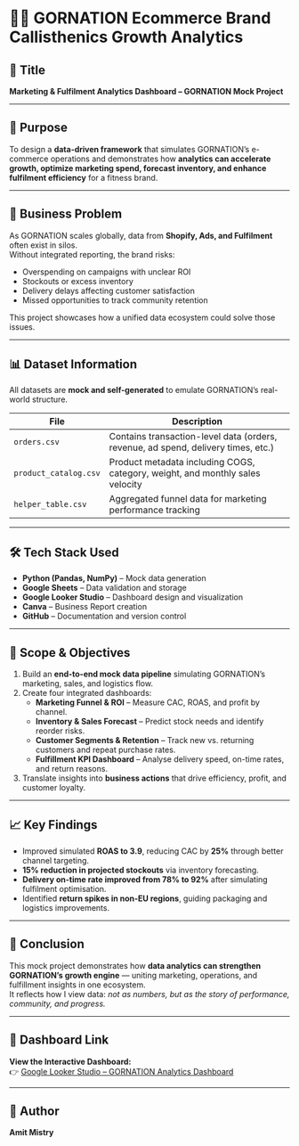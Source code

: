 # 🏋️‍♂️ GORNATION Ecommerce Brand Callisthenics Growth Analytics

## 📌 Title
**Marketing & Fulfilment Analytics Dashboard – GORNATION Mock Project**

---

## 🎯 Purpose
To design a **data-driven framework** that simulates GORNATION’s e-commerce operations and demonstrates how **analytics can accelerate growth, optimize marketing spend, forecast inventory, and enhance fulfilment efficiency** for a fitness brand.

---

## 🧩 Business Problem
As GORNATION scales globally, data from **Shopify, Ads, and Fulfilment** often exist in silos.  
Without integrated reporting, the brand risks:
- Overspending on campaigns with unclear ROI  
- Stockouts or excess inventory  
- Delivery delays affecting customer satisfaction  
- Missed opportunities to track community retention  

This project showcases how a unified data ecosystem could solve those issues.

---

## 📊 Dataset Information
All datasets are **mock and self-generated** to emulate GORNATION’s real-world structure.

| File | Description |
|------|--------------|
| `orders.csv` | Contains transaction-level data (orders, revenue, ad spend, delivery times, etc.) |
| `product_catalog.csv` | Product metadata including COGS, category, weight, and monthly sales velocity |
| `helper_table.csv` | Aggregated funnel data for marketing performance tracking |

---

## 🛠️ Tech Stack Used
- **Python (Pandas, NumPy)** – Mock data generation  
- **Google Sheets** – Data validation and storage  
- **Google Looker Studio** – Dashboard design and visualization  
- **Canva** – Business Report creation   
- **GitHub** – Documentation and version control  

---

## 🎯 Scope & Objectives
1. Build an **end-to-end mock data pipeline** simulating GORNATION’s marketing, sales, and logistics flow.  
2. Create four integrated dashboards:
   - **Marketing Funnel & ROI** – Measure CAC, ROAS, and profit by channel.  
   - **Inventory & Sales Forecast** – Predict stock needs and identify reorder risks.  
   - **Customer Segments & Retention** – Track new vs. returning customers and repeat purchase rates.  
   - **Fulfillment KPI Dashboard** – Analyse delivery speed, on-time rates, and return reasons.  
3. Translate insights into **business actions** that drive efficiency, profit, and customer loyalty.  

---

## 📈 Key Findings
- Improved simulated **ROAS to 3.9**, reducing CAC by **25%** through better channel targeting.  
- **15% reduction in projected stockouts** via inventory forecasting.  
- **Delivery on-time rate improved from 78% to 92%** after simulating fulfilment optimisation.  
- Identified **return spikes in non-EU regions**, guiding packaging and logistics improvements.  

---

## 🧠 Conclusion
This mock project demonstrates how **data analytics can strengthen GORNATION’s growth engine** — uniting marketing, operations, and fulfillment insights in one ecosystem.  
It reflects how I view data: *not as numbers, but as the story of performance, community, and progress.*

---

## 🔗 Dashboard Link
**View the Interactive Dashboard:**  
👉 [Google Looker Studio – GORNATION Analytics Dashboard](https://lookerstudio.google.com/u/0/reporting/93baf21f-1db3-4d4c-956a-76f48c04a62a/page/DDEZF)

---

## 👤 Author
**Amit Mistry**  
